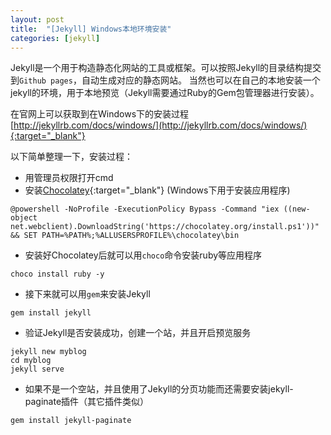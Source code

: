 ```yaml
---
layout: post
title:  "[Jekyll] Windows本地环境安装"
categories: [jekyll]
---
```


Jekyll是一个用于构造静态化网站的工具或框架。可以按照Jekyll的目录结构提交到`Github pages`，自动生成对应的静态网站。
当然也可以在自己的本地安装一个jekyll的环境，用于本地预览（Jekyll需要通过Ruby的Gem包管理器进行安装）。

在官网上可以获取到在Windows下的安装过程 [http://jekyllrb.com/docs/windows/](http://jekyllrb.com/docs/windows/){:target="_blank"}

以下简单整理一下，安装过程：

* 用管理员权限打开cmd
* 安装[Chocolatey](https://chocolatey.org/){:target="_blank"} (Windows下用于安装应用程序) 

```
@powershell -NoProfile -ExecutionPolicy Bypass -Command "iex ((new-object net.webclient).DownloadString('https://chocolatey.org/install.ps1'))" && SET PATH=%PATH%;%ALLUSERSPROFILE%\chocolatey\bin
```

* 安装好Chocolatey后就可以用`choco`命令安装ruby等应用程序

```
choco install ruby -y
```

* 接下来就可以用`gem`来安装Jekyll

```
gem install jekyll
```

* 验证Jekyll是否安装成功，创建一个站，并且开启预览服务

```
jekyll new myblog
cd myblog
jekyll serve
```

* 如果不是一个空站，并且使用了Jekyll的分页功能而还需要安装jekyll-paginate插件（其它插件类似）

```
gem install jekyll-paginate
```
